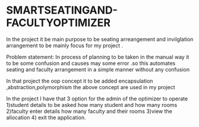 # SMARTSEATINGAND-FACULTYOPTIMIZER
In the project it be main purpose to be seating arreangement and invilglation arrangement to be mainly focus for my project .

Problem statement:
In process of planning to be taken in the manual way it to be some confusion and causes may some error .so this automates seating and faculty arrangement in a simple manner without any confusion

In that project the  oop concept it to be added encapsulation ,abstraction,polymorphism the above concept are used in my project 

In the project I have that 3 option for the admin of the optimizer to operate 1)student details to be asked how many student and how many rooms 2)faculty enter details how many faculty and their rooms 
3)view the allocation 4) exit the application.

